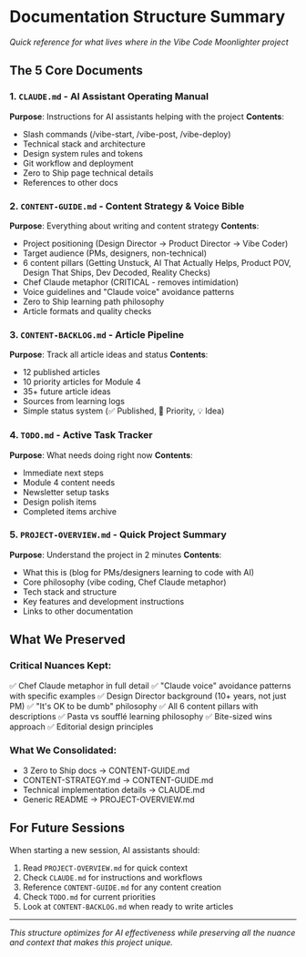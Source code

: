# Documentation Structure Summary

*Quick reference for what lives where in the Vibe Code Moonlighter project*

## The 5 Core Documents

### 1. `CLAUDE.md` - AI Assistant Operating Manual
**Purpose**: Instructions for AI assistants helping with the project
**Contents**:
- Slash commands (/vibe-start, /vibe-post, /vibe-deploy)
- Technical stack and architecture
- Design system rules and tokens
- Git workflow and deployment
- Zero to Ship page technical details
- References to other docs

### 2. `CONTENT-GUIDE.md` - Content Strategy & Voice Bible
**Purpose**: Everything about writing and content strategy
**Contents**:
- Project positioning (Design Director → Product Director → Vibe Coder)
- Target audience (PMs, designers, non-technical)
- 6 content pillars (Getting Unstuck, AI That Actually Helps, Product POV, Design That Ships, Dev Decoded, Reality Checks)
- Chef Claude metaphor (CRITICAL - removes intimidation)
- Voice guidelines and "Claude voice" avoidance patterns
- Zero to Ship learning path philosophy
- Article formats and quality checks

### 3. `CONTENT-BACKLOG.md` - Article Pipeline
**Purpose**: Track all article ideas and status
**Contents**:
- 12 published articles
- 10 priority articles for Module 4
- 35+ future article ideas
- Sources from learning logs
- Simple status system (✅ Published, 🎯 Priority, 💡 Idea)

### 4. `TODO.md` - Active Task Tracker
**Purpose**: What needs doing right now
**Contents**:
- Immediate next steps
- Module 4 content needs
- Newsletter setup tasks
- Design polish items
- Completed items archive

### 5. `PROJECT-OVERVIEW.md` - Quick Project Summary
**Purpose**: Understand the project in 2 minutes
**Contents**:
- What this is (blog for PMs/designers learning to code with AI)
- Core philosophy (vibe coding, Chef Claude metaphor)
- Tech stack and structure
- Key features and development instructions
- Links to other documentation

## What We Preserved

### Critical Nuances Kept:
✅ Chef Claude metaphor in full detail
✅ "Claude voice" avoidance patterns with specific examples
✅ Design Director background (10+ years, not just PM)
✅ "It's OK to be dumb" philosophy
✅ All 6 content pillars with descriptions
✅ Pasta vs soufflé learning philosophy
✅ Bite-sized wins approach
✅ Editorial design principles

### What We Consolidated:
- 3 Zero to Ship docs → CONTENT-GUIDE.md
- CONTENT-STRATEGY.md → CONTENT-GUIDE.md
- Technical implementation details → CLAUDE.md
- Generic README → PROJECT-OVERVIEW.md

## For Future Sessions

When starting a new session, AI assistants should:
1. Read `PROJECT-OVERVIEW.md` for quick context
2. Check `CLAUDE.md` for instructions and workflows
3. Reference `CONTENT-GUIDE.md` for any content creation
4. Check `TODO.md` for current priorities
5. Look at `CONTENT-BACKLOG.md` when ready to write articles

---

*This structure optimizes for AI effectiveness while preserving all the nuance and context that makes this project unique.*